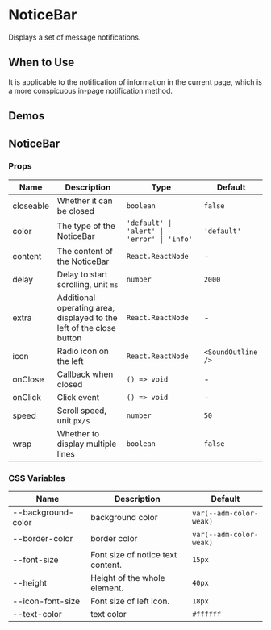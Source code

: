 # NoticeBar

Displays a set of message notifications.

## When to Use

It is applicable to the notification of information in the current page, which is a more conspicuous in-page notification method.

## Demos

<code src="./demos/demo1.tsx"></code>

## NoticeBar

### Props

| Name | Description | Type | Default |
| --- | --- | --- | --- |
| closeable | Whether it can be closed | `boolean` | `false` |
| color | The type of the NoticeBar | `'default' \| 'alert' \| 'error' \| 'info'` | `'default'` |
| content | The content of the NoticeBar | `React.ReactNode` | - |
| delay | Delay to start scrolling, unit `ms` | `number` | `2000` |
| extra | Additional operating area, displayed to the left of the close button | `React.ReactNode` | - |
| icon | Radio icon on the left | `React.ReactNode` | `<SoundOutline />` |
| onClose | Callback when closed | `() => void` | - |
| onClick | Click event | `() => void` | - |
| speed | Scroll speed, unit `px/s` | `number` | `50` |
| wrap | Whether to display multiple lines | `boolean` | `false` |

### CSS Variables

| Name | Description | Default |
| --- | --- | --- |
| --background-color | background color | `var(--adm-color-weak)` |
| --border-color | border color | `var(--adm-color-weak)` |
| --font-size | Font size of notice text content. | `15px` |
| --height | Height of the whole element. | `40px` |
| --icon-font-size | Font size of left icon. | `18px` |
| --text-color | text color | `#ffffff` |
